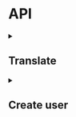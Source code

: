 # API
<details>
<summary> <h2> Translate </h2> </summary>

Link: 
```
http://3.87.235.201:8000/api/register
```
Header:
```
Content-Type:application/json
```
Body:
```
{
  "keys":[
    "title0",
    "descripcion0"
  ]
}
```
Response:
```
{
  "translations": {
    "descripcion0": {
      "es": "Seguro que sospechabas algo, pero la nariz de tu compa\u00f1ero peludo no solo es un detector infalible de chuches...",
      "eu": "Zerbait susmatzen zenuen, baina zure lagun iletsuaren sudurra ez da soilik goxokiak aurkitzeko detektagailu hutsa..."
    },
    "title0": {
      "es": "La nariz de tu perro es \u00fanica",
      "eu": "Zure txakurraren sudurra bakarra da"
    }
  }
}
```
Response Error:
```
{
  "message": "No translations found for the given keys"
}  
```
</details>

<details>
<summary> <h2> Create user </h2> </summary>
  
Link: 
```
http://3.87.235.201:8000/api/register
```
Header:
```
Content-Type:application/json
```
Body:
```
{
    "DNI": "123987",
    "name": "Guts",
    "secondName": "Alcon",
    "email": "guts@example.com",
    "password": "123maite",
    "password_confirmation": "123maite",
    "year": "2005-01-10",
    "img": "https://proba.com"
}

```
Response:
```
{
  "message": "Usuario creado exitosamente",
  "user": {
    "DNI": "1239878",
    "name": "Casca",
    "secondName": "Alcon",
    "email": "Casca@example.com",
    "year": "2010-10-10T00:00:00.000000Z",
    "id": 3
  }
}
```
Response Error:
```
{
  "message": "Datos incorrectos o incompletos.",
  "errors": {
    "DNI": [
      "The d n i has already been taken."
    ],
    "email": [
      "The email has already been taken."
    ]
  }
}
```
</details>
